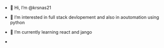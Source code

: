 - 👋 Hi, I’m @krsnas21
- 👀 I’m interested in full stack devlopement and also in aoutomation using python
- 🌱 I’m currently learning react and jango
   
-

<!---
krsnas21/krsnas21 is a ✨ special ✨ repository because its `README.md` (this file) appears on your GitHub profile.
You can click the Preview link to take a look at your changes.
--->
